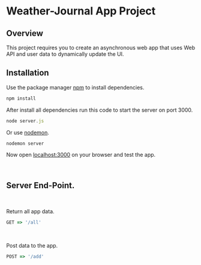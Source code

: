 # Weather-Journal App Project

## Overview
This project requires you to create an asynchronous web app that uses Web API and user data to dynamically update the UI. 

## Installation

Use the package manager [npm](https://www.npmjs.com/) to install dependencies.

```bash
npm install
```

After install all dependencies run this code to start the server on port 3000.
```js
node server.js
```

Or use [nodemon](https://www.npmjs.com/package/nodemon).
```js
nodemon server
```
Now open [localhost:3000](http://localhost:3000) on your browser and test the app.

<br>

## Server End-Point.
<br>

Return all app data.
```js
GET => '/all'
```
<br>

Post data to the app.
```js
POST => '/add'
```